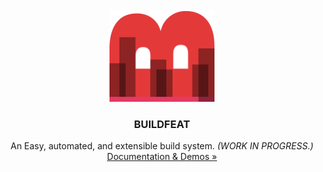 <div id="top"></div>

<!-- BRAND -->
<br />
<div align="center">
    <a href="https://github.com/Niftproj/buildfeat">
        <img src="meta/brand.svg" alt="Logo" width="auto" height="147">
    </a>

  <h3 align="center">BUILDFEAT</h3>

  <p align="center">
        An Easy, automated, and extensible build system. <i>(WORK IN PROGRESS.)</i>
    <br />
    <a href="https://niftproj.github.io/buildfeat">Documentation & Demos »</a>
  </p>

</div>